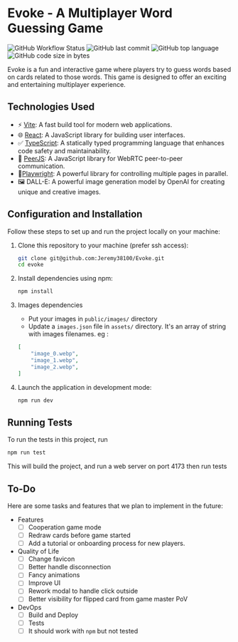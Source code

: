 # Evoke - A Multiplayer Word Guessing Game

![GitHub Workflow Status](https://github.com/Jeremy38100/Evoke/actions/workflows/merge-master.yml/badge.svg)
![GitHub last commit](https://img.shields.io/github/last-commit/Jeremy38100/Evoke)
![GitHub top language](https://img.shields.io/github/languages/top/Jeremy38100/Evoke)
![GitHub code size in bytes](https://img.shields.io/github/languages/code-size/Jeremy38100/Evoke)

Evoke is a fun and interactive game where players try to guess words based on cards related to those words. This game is designed to offer an exciting and entertaining multiplayer experience.

## Technologies Used

- ⚡️ [Vite](https://vitejs.dev/): A fast build tool for modern web applications.
- 🌐 [React](https://reactjs.org/): A JavaScript library for building user interfaces.
- ✅ [TypeScript](https://www.typescriptlang.org/): A statically typed programming language that enhances code safety and maintainability.
- 📨 [PeerJS](https://peerjs.com/): A JavaScript library for WebRTC peer-to-peer communication.
- 🧪[Playwright](https://playwright.dev/): A powerful library for controlling multiple pages in parallel.
- 🖼️ DALL-E: A powerful image generation model by OpenAI for creating unique and creative images.

## Configuration and Installation

Follow these steps to set up and run the project locally on your machine:

1. Clone this repository to your machine (prefer ssh access):

   ```bash
   git clone git@github.com:Jeremy38100/Evoke.git
   cd evoke
   ```
2. Install dependencies using npm:

   ```bash
   npm install
   ```
3. Images dependencies

   - Put your images in `public/images/` directory
   - Update a `images.json` file in `assets/` directory. It's an array of string with images filenames. eg :

   ```json
   [
       "image_0.webp",
       "image_1.webp",
       "image_2.webp",
   ]
   ```
4. Launch the application in development mode:

   ```bash
   npm run dev
   ```

## Running Tests

To run the tests in this project, run

   ```bash
   npm run test
   ```

This will build the project, and run a web server on port 4173 then run tests


## To-Do

Here are some tasks and features that we plan to implement in the future:

- Features
  - [ ] Cooperation game mode
  - [ ] Redraw cards before game started
  - [ ] Add a tutorial or onboarding process for new players.
- Quality of Life
  - [ ] Change favicon
  - [ ] Better handle disconnection
  - [ ] Fancy animations
  - [ ] Improve UI
  - [ ] Rework modal to handle click outside
  - [ ] Better visibility for flipped card from game master PoV
- DevOps
  - [ ] Build and Deploy
  - [ ] Tests
  - [ ] It should work with `npm` but not tested
